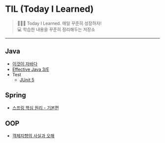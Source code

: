 # TIL (Today I Learned)
> 👨🏻‍💻 Today I Learned. 매일 꾸준히 성장하자!  
> 💻 학습한 내용을 꾸준히 정리해두는 저장소
---

## Java
- [이것이 자바다](./Java/이것이%20자바다)
- [Effective Java 3/E](Java/Effective%20Java/README.md)
- Test
  - [JUnit 5](Java/Test/JUnit%205.md)
    
## Spring
- [스프링 핵심 원리 - 기본편](./Spring/스프링%20핵심%20원리%20-%20기본편)

## OOP
- [객체지향의 사실과 오해](./OOP/객체지향의%20사실과%20오해)